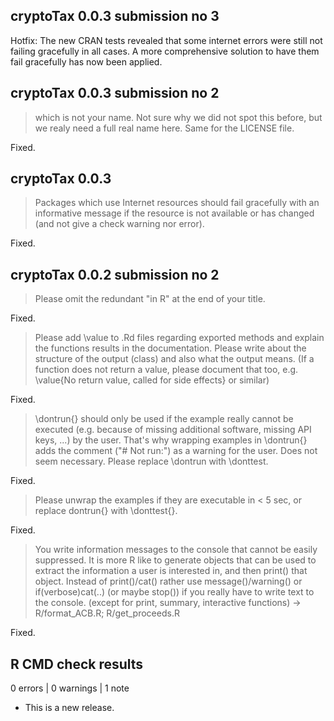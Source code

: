 ## cryptoTax 0.0.3 submission no 3

Hotfix: The new CRAN tests revealed that some internet errors were still not failing gracefully in all cases. A more comprehensive solution to have them fail gracefully has now been applied.

## cryptoTax 0.0.3 submission no 2

> which is not your name. Not sure why we did not spot this before, but we
realy need a full real name here. Same for the LICENSE file.

Fixed.

## cryptoTax 0.0.3

> Packages which use Internet resources should fail gracefully with an informative message
if the resource is not available or has changed (and not give a check warning nor error).

Fixed.

## cryptoTax 0.0.2 submission no 2

> Please omit the redundant "in R" at the end of your title.

Fixed.

> Please add \value to .Rd files regarding exported methods and explain
the functions results in the documentation. Please write about the
structure of the output (class) and also what the output means. (If a
function does not return a value, please document that too, e.g.
\value{No return value, called for side effects} or similar)

Fixed.

> \dontrun{} should only be used if the example really cannot be executed
(e.g. because of missing additional software, missing API keys, ...) by
the user. That's why wrapping examples in \dontrun{} adds the comment
("# Not run:") as a warning for the user. Does not seem necessary.
Please replace \dontrun with \donttest.

Fixed.

> Please unwrap the examples if they are executable in < 5 sec, or replace
dontrun{} with \donttest{}.

Fixed.

> You write information messages to the console that cannot be easily
suppressed.
It is more R like to generate objects that can be used to extract the
information a user is interested in, and then print() that object.
Instead of print()/cat() rather use message()/warning() or
if(verbose)cat(..) (or maybe stop()) if you really have to write text to
the console. (except for print, summary, interactive functions)
-> R/format_ACB.R; R/get_proceeds.R

Fixed.

## R CMD check results

0 errors | 0 warnings | 1 note

* This is a new release.
